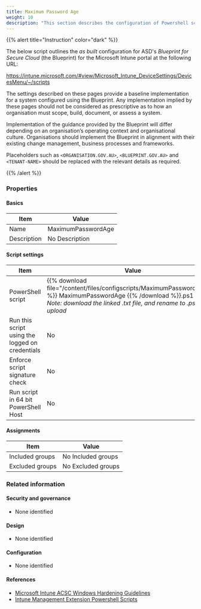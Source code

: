 ```yaml
---
title: Maximum Password Age
weight: 10
description: "This section describes the configuration of Powershell scripts within Microsoft Intune associated with systems built according to the guidance provided by ASD's Blueprint for Secure Cloud."
---
```


{{% alert title="Instruction" color="dark" %}}

The below script outlines the _as built_ configuration for ASD's _Blueprint for Secure Cloud_ (the Blueprint) for the Microsoft Intune portal at the following URL:

<https://intune.microsoft.com/#view/Microsoft_Intune_DeviceSettings/DevicesMenu/~/scripts>

The settings described on these pages provide a baseline implementation for a system configured using the Blueprint. Any implementation implied by these pages should not be considered as prescriptive as to how an organisation must scope, build, document, or assess a system.

Implementation of the guidance provided by the Blueprint will differ depending on an organisation’s operating context and organisational culture. Organisations should implement the Blueprint in alignment with their existing change management, business processes and frameworks.

Placeholders such as `<ORGANISATION.GOV.AU>`, `<BLUEPRINT.GOV.AU>` and `<TENANT-NAME>` should be replaced with the relevant details as required.

{{% /alert %}}

### Properties

#### Basics

| Item        | Value              |
| ----------- | ------------------ |
| Name        | MaximumPasswordAge |
| Description | No Description     |

#### Script settings

| Item                                            | Value                                                                                                                                                                                          |
| ----------------------------------------------- | ---------------------------------------------------------------------------------------------------------------------------------------------------------------------------------------------- |
| PowerShell script                               | {{% download file="/content/files/configscripts/MaximumPasswordAge.txt" %}} MaximumPasswordAge {{% /download %}}.ps1 <br> _Note: download the linked .txt file, and rename to .ps1 for upload_ |
| Run this script using the logged on credentials | No                                                                                                                                                                                             |
| Enforce script signature check                  | No                                                                                                                                                                                             |
| Run script in 64 bit PowerShell Host            | No                                                                                                                                                                                             |

#### Assignments

| Item            | Value              |
| --------------- | ------------------ |
| Included groups | No Included groups |
| Excluded groups | No Excluded groups |

### Related information

#### Security and governance

- None identified

#### Design

- None identified

#### Configuration

- None identified

#### References

- [Microsoft Intune ACSC Windows Hardening Guidelines](https://github.com/microsoft/Intune-ACSC-Windows-Hardening-Guidelines)
- [Intune Management Extension Powershell Scripts](https://docs.microsoft.com/mem/intune/apps/intune-management-extension)
